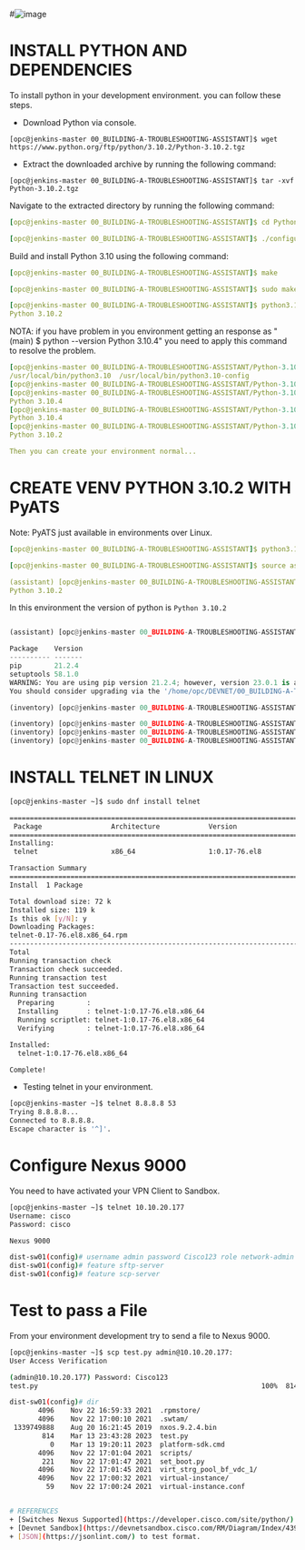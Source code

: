 #![image](https://user-images.githubusercontent.com/38144008/225521047-46cbe5b5-8a35-41fa-bfd3-b0bb31f9045f.png)

# INSTALL PYTHON AND DEPENDENCIES

To install python in your development environment. you can follow these steps.

+ Download Python via console.

`[opc@jenkins-master 00_BUILDING-A-TROUBLESHOOTING-ASSISTANT]$ wget https://www.python.org/ftp/python/3.10.2/Python-3.10.2.tgz`

+ Extract the downloaded archive by running the following command:

`[opc@jenkins-master 00_BUILDING-A-TROUBLESHOOTING-ASSISTANT]$ tar -xvf Python-3.10.2.tgz`

Navigate to the extracted directory by running the following command:

```yaml
[opc@jenkins-master 00_BUILDING-A-TROUBLESHOOTING-ASSISTANT]$ cd Python-3.10.2

[opc@jenkins-master 00_BUILDING-A-TROUBLESHOOTING-ASSISTANT]$ ./configure --enable-optimizations
```

Build and install Python 3.10 using the following command:

```yaml
[opc@jenkins-master 00_BUILDING-A-TROUBLESHOOTING-ASSISTANT]$ make

[opc@jenkins-master 00_BUILDING-A-TROUBLESHOOTING-ASSISTANT]$ sudo make altinstall

[opc@jenkins-master 00_BUILDING-A-TROUBLESHOOTING-ASSISTANT]$ python3.10.2 --version
Python 3.10.2

```
NOTA: if you have problem in you environment getting an response as "(main) $ python --version
Python 3.10.4" you need to apply this command to resolve the problem.

```yaml
[opc@jenkins-master 00_BUILDING-A-TROUBLESHOOTING-ASSISTANT/Python-3.10.2]$ ls /usr/local/bin/python*
/usr/local/bin/python3.10  /usr/local/bin/python3.10-config
[opc@jenkins-master 00_BUILDING-A-TROUBLESHOOTING-ASSISTANT/Python-3.10.2]$ sudo ln -s /usr/local/bin/python3.10 /usr/local/bin/python3.10.2
[opc@jenkins-master 00_BUILDING-A-TROUBLESHOOTING-ASSISTANT/Python-3.10.2]$ python --version
Python 3.10.4
[opc@jenkins-master 00_BUILDING-A-TROUBLESHOOTING-ASSISTANT/Python-3.10.2]$ python3.10 --version
Python 3.10.4
[opc@jenkins-master 00_BUILDING-A-TROUBLESHOOTING-ASSISTANT/Python-3.10.2]$ python3.10.2 --version
Python 3.10.2

Then you can create your environment normal...
```

# CREATE VENV PYTHON 3.10.2 WITH PyATS

Note: PyATS just available in environments over Linux.

```yaml
[opc@jenkins-master 00_BUILDING-A-TROUBLESHOOTING-ASSISTANT]$ python3.10 -m venv assistant

[opc@jenkins-master 00_BUILDING-A-TROUBLESHOOTING-ASSISTANT]$ source assistant/bin/activate

(assistant) [opc@jenkins-master 00_BUILDING-A-TROUBLESHOOTING-ASSISTANT]$ python --version
Python 3.10.2
```
In this environment the version of python is `Python 3.10.2` 
```python

(assistant) [opc@jenkins-master 00_BUILDING-A-TROUBLESHOOTING-ASSISTANT]$ pip list

Package    Version
---------- -------
pip        21.2.4
setuptools 58.1.0
WARNING: You are using pip version 21.2.4; however, version 23.0.1 is available.
You should consider upgrading via the '/home/opc/DEVNET/00_BUILDING-A-TROUBLESHOOTING-ASSISTANT/inventory/bin/python3.10 -m pip install --upgrade pip' command.

(inventory) [opc@jenkins-master 00_BUILDING-A-TROUBLESHOOTING-ASSISTANT]$ pip install --upgrade pip

(inventory) [opc@jenkins-master 00_BUILDING-A-TROUBLESHOOTING-ASSISTANT]$ pip install "scp"
(inventory) [opc@jenkins-master 00_BUILDING-A-TROUBLESHOOTING-ASSISTANT]$ pip install paramiko
(inventory) [opc@jenkins-master 00_BUILDING-A-TROUBLESHOOTING-ASSISTANT]$ pip freeze > requirements.txt
```

# INSTALL TELNET IN LINUX

```bash
[opc@jenkins-master ~]$ sudo dnf install telnet

========================================================================================================================
 Package                 Architecture            Version                           Repository                      Size
========================================================================================================================
Installing:
 telnet                  x86_64                  1:0.17-76.el8                     ol8_appstream                   72 k

Transaction Summary
========================================================================================================================
Install  1 Package

Total download size: 72 k
Installed size: 119 k
Is this ok [y/N]: y
Downloading Packages:
telnet-0.17-76.el8.x86_64.rpm                                                           885 kB/s |  72 kB     00:00
------------------------------------------------------------------------------------------------------------------------
Total                                                                                   833 kB/s |  72 kB     00:00
Running transaction check
Transaction check succeeded.
Running transaction test
Transaction test succeeded.
Running transaction
  Preparing        :                                                                                                1/1
  Installing       : telnet-1:0.17-76.el8.x86_64                                                                    1/1
  Running scriptlet: telnet-1:0.17-76.el8.x86_64                                                                    1/1
  Verifying        : telnet-1:0.17-76.el8.x86_64                                                                    1/1

Installed:
  telnet-1:0.17-76.el8.x86_64

Complete!
```

+ Testing telnet in your environment.

```bash
[opc@jenkins-master ~]$ telnet 8.8.8.8 53
Trying 8.8.8.8...
Connected to 8.8.8.8.
Escape character is '^]'.
```

# Configure Nexus 9000

You need to have activated your VPN Client to Sandbox.

```bash
[opc@jenkins-master ~]$ telnet 10.10.20.177
Username: cisco
Password: cisco

Nexus 9000

dist-sw01(config)# username admin password Cisco123 role network-admin
dist-sw01(config)# feature sftp-server
dist-sw01(config)# feature scp-server

```

# Test to pass a File

From your environment development try to send a file to Nexus 9000.

```bash
[opc@jenkins-master ~]$ scp test.py admin@10.10.20.177:      
User Access Verification

(admin@10.10.20.177) Password: Cisco123 
test.py                                                       100%  814     4.1KB/s   00:00    

dist-sw01(config)# dir
       4096    Nov 22 16:59:33 2021  .rpmstore/
       4096    Nov 22 17:00:10 2021  .swtam/
 1339749888    Aug 20 16:21:45 2019  nxos.9.2.4.bin
        814    Mar 13 23:43:28 2023  test.py
          0    Mar 13 19:20:11 2023  platform-sdk.cmd
       4096    Nov 22 17:01:04 2021  scripts/
        221    Nov 22 17:01:47 2021  set_boot.py
       4096    Nov 22 17:01:45 2021  virt_strg_pool_bf_vdc_1/
       4096    Nov 22 17:00:32 2021  virtual-instance/
         59    Nov 22 17:00:24 2021  virtual-instance.conf


# REFERENCES
+ [Switches Nexus Supported](https://developer.cisco.com/site/python/) python onbox.
+ [Devnet Sandbox](https://devnetsandbox.cisco.com/RM/Diagram/Index/43964e62-a13c-4929-bde7-a2f68ad6b27c?diagramType=Topology) to test your Nexus9000.
+ [JSON](https://jsonlint.com/) to test format.
